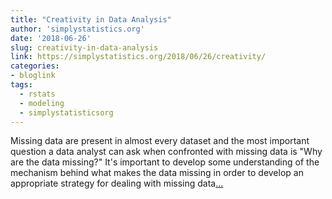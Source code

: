 ```yaml
---
title: "Creativity in Data Analysis"
author: 'simplystatistics.org'
date: '2018-06-26'
slug: creativity-in-data-analysis
link: https://simplystatistics.org/2018/06/26/creativity/
categories:
- bloglink
tags:
  - rstats
  - modeling
  - simplystatisticsorg
---
```


Missing data are present in almost every dataset and the most important question a data analyst can ask when confronted with missing data is "Why are the data missing?" It's important to develop some understanding of the mechanism behind what makes the data missing in order to develop an appropriate strategy for dealing with missing data[... <i class="fas fa-external-link-alt"></i>](https://simplystatistics.org/2018/06/26/creativity/)

